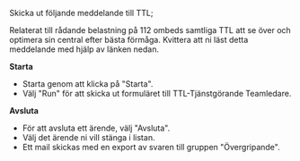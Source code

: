 Skicka ut följande meddelande till TTL;

Relaterat till rådande belastning på 112 ombeds samtliga TTL att se över och optimera sin central efter bästa förmåga.
Kvittera att ni läst detta meddelande med hjälp av länken nedan.

**Starta**

* Starta genom att klicka på "Starta".
* Välj "Run" för att skicka ut formuläret till TTL-Tjänstgörande Teamledare.

**Avsluta**

* För att avsluta ett ärende, välj "Avsluta".
* Välj det ärende ni vill stänga i listan.
* Ett mail skickas med en export av svaren till gruppen "Övergripande".
